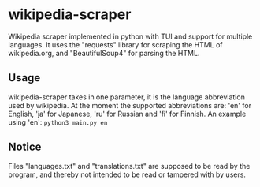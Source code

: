 # wikipedia-scraper
Wikipedia scraper implemented in python with TUI and support for multiple languages.
It uses the "requests" library for scraping the HTML of wikipedia.org, and "BeautifulSoup4" for parsing the HTML.

## Usage
wikipedia-scraper takes in one parameter, it is the language abbreviation used by wikipedia. At the moment the supported abbreviations are: 'en' for English, 'ja' for Japanese, 'ru' for Russian and 'fi' for Finnish. An example using 'en': `python3 main.py en`

## Notice
Files "languages.txt" and "translations.txt" are supposed to be read by the program, and thereby not intended to be read or tampered with by users.
